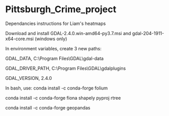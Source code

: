 # Pittsburgh_Crime_project

Dependancies instructions for Liam's heatmaps

Download and install GDAL-2.4.0.win-amd64-py3.7.msi and gdal-204-1911-x64-core.msi (windows only)

In environment variables, create 3 new paths:

GDAL_DATA, C:\Program Files\GDAL\gdal-data

GDAL_DRIVER_PATH, C:\Program Files\GDAL\gdalplugins

GDAL_VERSION, 2.4.0

In bash, use:
conda install -c conda-forge folium

conda install -c conda-forge fiona shapely pyproj rtree

conda install -c conda-forge geopandas
